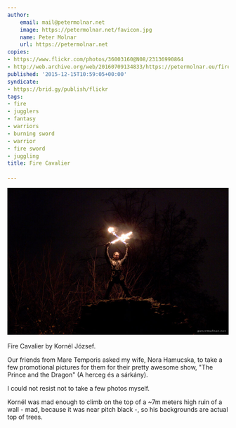 ```yaml
---
author:
    email: mail@petermolnar.net
    image: https://petermolnar.net/favicon.jpg
    name: Peter Molnar
    url: https://petermolnar.net
copies:
- https://www.flickr.com/photos/36003160@N08/23136990864
- http://web.archive.org/web/20160709134833/https://petermolnar.eu/fire-cavalier/
published: '2015-12-15T10:59:05+00:00'
syndicate:
- https://brid.gy/publish/flickr
tags:
- fire
- jugglers
- fantasy
- warriors
- burning sword
- warrior
- fire sword
- juggling
title: Fire Cavalier

---
```


![](fire-cavalier.jpg)

Fire Cavalier by Kornél József.

Our friends from Mare Temporis asked my wife, Nora Hamucska, to take a
few promotional pictures for them for their pretty awesome show, "The
Prince and the Dragon" (A herceg és a sárkány).

I could not resist not to take a few photos myself.

Kornél was mad enough to climb on the top of a \~7m meters high ruin of
a wall - mad, because it was near pitch black -, so his backgrounds are
actual top of trees.